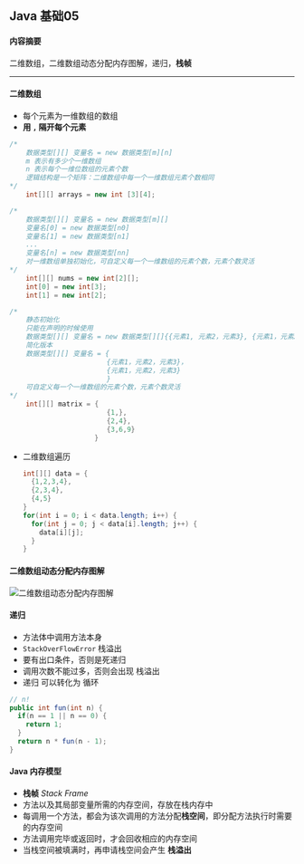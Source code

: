 ## Java 基础05

#### 内容摘要

二维数组，二维数组动态分配内存图解，递归，**栈帧**

---

#### 二维数组

* 每个元素为一维数组的数组
* **用 `,` 隔开每个元素**

```Java
/*
    数据类型[][] 变量名 = new 数据类型[m][n]
    m 表示有多少个一维数组
    n 表示每个一维位数组的元素个数
    逻辑结构是一个矩阵：二维数组中每一个一维数组元素个数相同
*/
	int[][] arrays = new int [3][4];

/*
	数据类型[][] 变量名 = new 数据类型[m][]
	变量名[0] = new 数据类型[n0]
	变量名[1] = new 数据类型[n1]
	...
	变量名[n] = new 数据类型[nn]
	对一维数组单独初始化，可自定义每一个一维数组的元素个数，元素个数灵活
*/
	int[][] nums = new int[2][];
	int[0] = new int[3];
	int[1] = new int[2];

/*
	静态初始化
	只能在声明的时候使用
	数据类型[][] 变量名 = new 数据类型[][]{{元素1, 元素2，元素3}, {元素1，元素2，元素3}}
	简化版本
	数据类型[][] 变量名 = {
						{元素1，元素2，元素3}，
						{元素1，元素2，元素3}
						}
   	可自定义每一个一维数组的元素个数，元素个数灵活
*/
    int[][] matrix = {
                        {1,},
                        {2,4},
                        {3,6,9}
   					 }
```

* 二维数组遍历

  ```Java
  int[][] data = {
    {1,2,3,4},
    {2,3,4},
    {4,5}
  }
  for(int i = 0; i < data.length; i++) {
    for(int j = 0; j < data[i].length; j++) {
      data[i][j];
    }
  }
  ```

#### 二维数组动态分配内存图解

![二维数组动态分配内存图解](http://on-img.com/chart_image/5a5187ece4b0abe85d414fe1.png)

#### 递归

* 方法体中调用方法本身
* `StackOverFlowError` 栈溢出
* 要有出口条件，否则是死递归
* 调用次数不能过多，否则会出现 栈溢出
* 递归 可以转化为 循环

```Java
// n!
public int fun(int n) {
  if(n == 1 || n == 0) {
    return 1;
  }
  return n * fun(n - 1);
}
```

#### Java 内存模型

*  **栈帧** *Stack Frame* 	
  * 方法以及其局部变量所需的内存空间，存放在栈内存中
  * 每调用一个方法，都会为该次调用的方法分配**栈空间**，即分配方法执行时需要的内存空间
  * 方法调用完毕或返回时，才会回收相应的内存空间
  * 当栈空间被填满时，再申请栈空间会产生 **栈溢出**





















